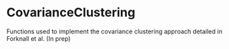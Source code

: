 # CovarianceClustering

Functions used to implement the covariance clustering approach detailed in Forknall et al. (In prep)
